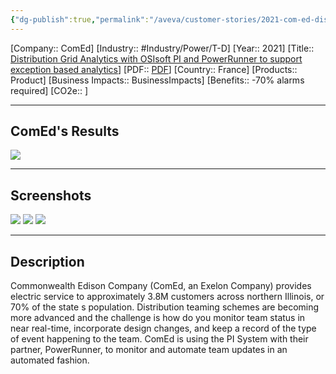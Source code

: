 ```yaml
---
{"dg-publish":true,"permalink":"/aveva/customer-stories/2021-com-ed-distribution-grid-analytics-with-os-isoft-pi-and-power-runner-to-support-exception-based-analytics/"}
---
```


[Company:: ComEd]
[Industry:: #Industry/Power/T-D]
[Year:: 2021]
[Title:: [Distribution Grid Analytics with OSIsoft PI and PowerRunner to support exception based analytics](https://resources.osisoft.com/presentations/distribution-grid-analytics-with-osisoft-pi-and-powerrunner-to-support-exception-based-analytics/)]
[PDF:: [PDF](https://cdn.osisoft.com/osi/presentations/2021-aveva-pi-world/UC21NA-D2TD050-ComEd-Thompson-Distribution-Grid-Analytics.pdf)]
[Country:: France]
[Products:: Product]
[Business Impacts:: BusinessImpacts]
[Benefits:: -70% alarms required]
[CO2e:: ]

---
## ComEd's Results
![](https://i.imgur.com/nJ5Rsa5.png)

---
## Screenshots
![](https://i.imgur.com/p0qraVQ.png)
![](https://i.imgur.com/PHpvijf.png)
![](https://i.imgur.com/HtPWLgI.png)

---
## Description
Commonwealth Edison Company (ComEd, an Exelon Company) provides electric service to approximately 3.8M customers across northern Illinois, or 70% of the state s population. Distribution teaming schemes are becoming more advanced and the challenge is how do you monitor team status in near real-time, incorporate design changes, and keep a record of the type of event happening to the team. ComEd is using the PI System with their partner, PowerRunner, to monitor and automate team updates in an automated fashion.